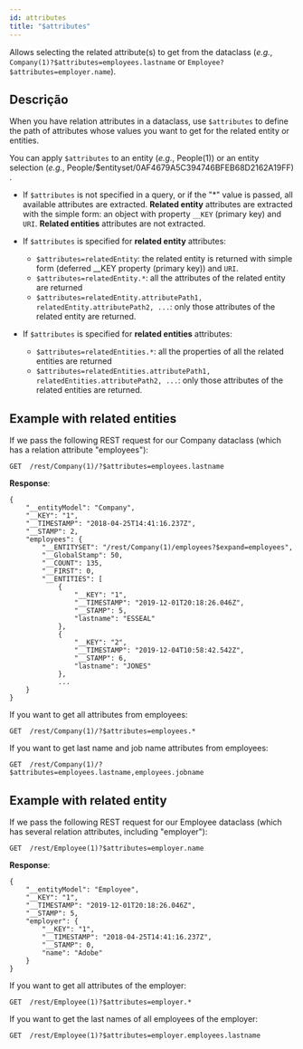 ```yaml
---
id: attributes
title: "$attributes"
---
```


Allows selecting the related attribute(s) to get from the dataclass (*e.g.*, `Company(1)?$attributes=employees.lastname` or `Employee?$attributes=employer.name`).


## Descrição

When you have relation attributes in a dataclass, use `$attributes` to define the path of attributes whose values you want to get for the related entity or entities.

You can apply `$attributes` to an entity (*e.g.*, People(1)) or an entity selection (*e.g.*, People/$entityset/0AF4679A5C394746BFEB68D2162A19FF) .


- If `$attributes` is not specified in a query, or if the "*" value is passed, all available attributes are extracted. **Related entity** attributes are extracted with the simple form: an object with property `__KEY` (primary key) and `URI`. **Related entities** attributes are not extracted.

- If `$attributes` is specified for **related entity** attributes:
    - `$attributes=relatedEntity`: the related entity is returned with simple form (deferred __KEY property (primary key)) and `URI`.
    - `$attributes=relatedEntity.*`: all the attributes of the related entity are returned
    - `$attributes=relatedEntity.attributePath1, relatedEntity.attributePath2, ...`: only those attributes of the related entity are returned.


- If `$attributes` is specified for **related entities** attributes:
    - `$attributes=relatedEntities.*`: all the properties of all the related entities are returned
    - `$attributes=relatedEntities.attributePath1, relatedEntities.attributePath2, ...`: only those attributes of the related entities are returned.



## Example with related entities

If we pass the following REST request for our Company dataclass (which has a relation attribute "employees"):

 `GET  /rest/Company(1)/?$attributes=employees.lastname`

**Response**:

```
{
    "__entityModel": "Company",
    "__KEY": "1",  
    "__TIMESTAMP": "2018-04-25T14:41:16.237Z",
    "__STAMP": 2,
    "employees": {
        "__ENTITYSET": "/rest/Company(1)/employees?$expand=employees",
        "__GlobalStamp": 50,
        "__COUNT": 135,
        "__FIRST": 0,
        "__ENTITIES": [
            {
                "__KEY": "1",
                "__TIMESTAMP": "2019-12-01T20:18:26.046Z",
                "__STAMP": 5,
                "lastname": "ESSEAL"
            },
            {
                "__KEY": "2",
                "__TIMESTAMP": "2019-12-04T10:58:42.542Z",
                "__STAMP": 6,
                "lastname": "JONES"
            },
            ...
    }
}
```

If you want to get all attributes from employees:

 `GET  /rest/Company(1)/?$attributes=employees.*`

If you want to get last name and job name attributes from employees:

 `GET  /rest/Company(1)/?$attributes=employees.lastname,employees.jobname`


## Example with related entity

If we pass the following REST request for our Employee dataclass (which has several relation attributes, including "employer"):


 `GET  /rest/Employee(1)?$attributes=employer.name`

**Response**:

```
{
    "__entityModel": "Employee",
    "__KEY": "1",
    "__TIMESTAMP": "2019-12-01T20:18:26.046Z",
    "__STAMP": 5,
    "employer": {
        "__KEY": "1",
        "__TIMESTAMP": "2018-04-25T14:41:16.237Z",
        "__STAMP": 0,
        "name": "Adobe"
    }
}
```

If you want to get all attributes of the employer:

 `GET  /rest/Employee(1)?$attributes=employer.*`

If you want to get the last names of all employees of the employer:

 `GET  /rest/Employee(1)?$attributes=employer.employees.lastname`